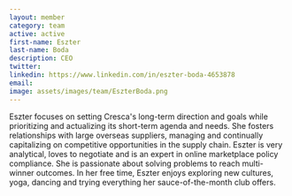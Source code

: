 ```yaml
---
layout: member
category: team
active: active
first-name: Eszter
last-name: Boda
description: CEO
twitter:
linkedin: https://www.linkedin.com/in/eszter-boda-4653878
email:
image: assets/images/team/EszterBoda.png
---
```

Eszter focuses on setting Cresca's long-term direction and goals while prioritizing and actualizing its short-term agenda and needs. She fosters relationships with large overseas suppliers, managing and continually capitalizing on competitive opportunities in the supply chain. Eszter is very analytical, loves to negotiate and is an expert in online marketplace policy compliance. She is passionate about solving problems to reach multi-winner outcomes. In her free time, Eszter enjoys exploring new cultures, yoga, dancing and trying everything her sauce-of-the-month club offers.
